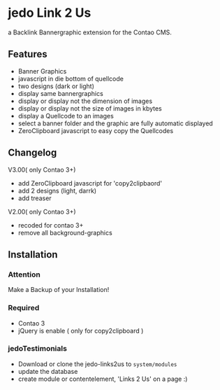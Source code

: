 jedo Link 2 Us
=============

a Backlink Bannergraphic extension for the Contao CMS.

Features
--------
* Banner Graphics
* javascript in die bottom of quellcode
* two designs (dark or light) 
* display same bannergraphics
* display or display not the dimension of images
* display or display not the size of images in kbytes
* display a Quellcode to an images
* select a banner folder and the graphic are fully automatic displayed
* ZeroClipboard javascript to easy copy the Quellcodes

Changelog
------------
V3.00( only Contao 3+)
* add ZeroClipboard javascript for 'copy2clipbaord'
* add 2 designs (light, darrk)
* add treaser

V2.00( only Contao 3+)
* recoded for contao 3+
* remove all background-graphics


Installation
------------

### Attention
Make a Backup of your Installation! 

### Required
* Contao 3
* jQuery is enable ( only for copy2clipboard )

### jedoTestimonials
* Download or clone the jedo-links2us to `system/modules`
* update the database
* create module or contentelement, 'Links 2 Us' on a page :)

